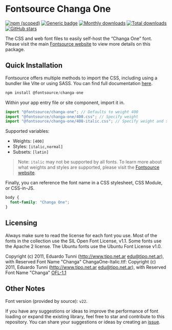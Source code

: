# Fontsource Changa One

[![npm (scoped)](https://img.shields.io/npm/v/@fontsource/changa-one?color=brightgreen)](https://www.npmjs.com/package/@fontsource/changa-one) [![Generic badge](https://img.shields.io/badge/fontsource-passing-brightgreen)](https://github.com/fontsource/fontsource) [![Monthly downloads](https://badgen.net/npm/dm/@fontsource/changa-one)](https://github.com/fontsource/fontsource) [![Total downloads](https://badgen.net/npm/dt/@fontsource/changa-one)](https://github.com/fontsource/fontsource) [![GitHub stars](https://img.shields.io/github/stars/fontsource/fontsource.svg?style=social&label=Star)](https://github.com/fontsource/fontsource/stargazers)

The CSS and web font files to easily self-host the “Changa One” font. Please visit the main [Fontsource website](https://fontsource.org/fonts/changa-one) to view more details on this package.

## Quick Installation

Fontsource offers multiple methods to import the CSS, including using a bundler like Vite or using SASS. You can find full documentation [here](https://fontsource.org/docs/getting-started/introduction).

```javascript
npm install @fontsource/changa-one
```

Within your app entry file or site component, import it in.

```javascript
import "@fontsource/changa-one"; // Defaults to weight 400
import "@fontsource/changa-one/400.css"; // Specify weight
import "@fontsource/changa-one/400-italic.css"; // Specify weight and style
```

Supported variables:
- Weights: `[400]`
- Styles: `[italic,normal]`
- Subsets: `[latin]`

> Note: `italic` may not be supported by all fonts. To learn more about what weights and styles are supported, please visit the [Fontsource website](https://fontsource.org/fonts/changa-one).

Finally, you can reference the font name in a CSS stylesheet, CSS Module, or CSS-in-JS.

```css
body {
  font-family: "Changa One";
}
```

## Licensing
Always make sure to read the license for each font you use. Most of the fonts in the collection use the SIL Open Font License, v1.1. Some fonts use the Apache 2 license. The Ubuntu fonts use the Ubuntu Font License v1.0.

Copyright (c) 2011, Eduardo Tunni (http://www.tipo.net.ar edu@tipo.net.ar), with Reserved Font Name "Changa" ChangaOne-Italic.ttf: Copyright (c) 2011, Eduardo Tunni (http://www.tipo.net.ar edu@tipo.net.ar), with Reserved Font Name "Changa"
[OFL-1.1](https://openfontlicense.org)

## Other Notes
Font version (provided by source): `v22`.

If you have any suggestions or ideas to improve the performance of font loading or expand the existing library, feel free to star and contribute to this repository. You can share your suggestions or ideas by creating an [issue](https://github.com/fontsource/fontsource/issues).